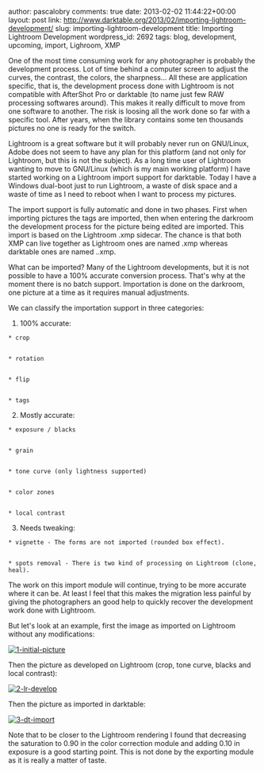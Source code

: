 author: pascalobry
comments: true
date: 2013-02-02 11:44:22+00:00
layout: post
link: http://www.darktable.org/2013/02/importing-lightroom-development/
slug: importing-lightroom-development
title: Importing Lightroom Development
wordpress_id: 2692
tags: blog, development, upcoming, import, Lighroom, XMP

One of the most time consuming work for any photographer is probably the development process. Lot of time behind a computer screen to adjust the curves, the contrast, the colors, the sharpness... All these are application specific, that is, the development process done with Lightroom is not compatible with AfterShot Pro or darktable (to name just few RAW processing softwares around). This makes it really difficult to move from one software to another. The risk is loosing all the work done so far with a specific tool. After years, when the library contains some ten thousands pictures no one is ready for the switch.

Lightroom is a great software but it will probably never run on GNU/Linux, Adobe does not seem to have any plan for this platform (and not only for Lightroom, but this is not the subject). As a long time user of Lightroom wanting to move to GNU/Linux (which is my main working platform) I have started working on a Lightroom import support for darktable. Today I have a Windows dual-boot just to run Lightroom, a waste of disk space and a waste of time as I need to reboot when I want to process my pictures.

The import support is fully automatic and done in two phases. First when importing pictures the tags are imported, then when entering the darkroom the development process for the picture being edited are imported. This import is based on the Lightroom .xmp sidecar. The chance is that both XMP can live together as Lightroom ones are named <BASENAME>.xmp whereas darktable ones are named <BASENAME>.<ext>.xmp.

What can be imported? Many of the Lightroom developments, but it is not possible to have a 100% accurate conversion process. That's why at the moment there is no batch support. Importation is done on the darkroom, one picture at a time as it requires manual adjustments.

We can classify the importation support in three categories:



	
  1. 100% accurate:

	
    * crop

	
    * rotation

	
    * flip

	
    * tags




	
  2. Mostly accurate:

	
    * exposure / blacks

	
    * grain

	
    * tone curve (only lightness supported)

	
    * color zones

	
    * local contrast




	
  3. Needs tweaking:

	
    * vignette - The forms are not imported (rounded box effect).

	
    * spots removal - There is two kind of processing on Lightroom (clone, heal).





The work on this import module will continue, trying to be more accurate where it can be. At least I feel that this makes the migration less painful by giving the photographers an good help to quickly recover the development work done with Lightroom.

But let's look at an example, first the image as imported on Lightroom without any modifications:

[![1-initial-picture](http://www.darktable.org/wp-content/uploads/2013/02/1-initial-picture-200x100.jpg)](https://www.darktable.org/wp-content/uploads/2013/02/1-initial-picture.jpg)

Then the picture as developed on Lightroom (crop, tone curve, blacks and local contrast):

[![2-lr-develop](http://www.darktable.org/wp-content/uploads/2013/02/2-lr-develop-200x100.jpg)](https://www.darktable.org/wp-content/uploads/2013/02/2-lr-develop.jpg)

Then the picture as imported in darktable:

[![3-dt-import](http://www.darktable.org/wp-content/uploads/2013/02/3-dt-import-200x100.jpg)](https://www.darktable.org/wp-content/uploads/2013/02/3-dt-import.jpg)

Note that to be closer to the Lightroom rendering I found that decreasing the saturation to 0.90 in the color correction module and adding 0.10 in exposure is a good starting point. This is not done by the exporting module as it is really a matter of taste.
